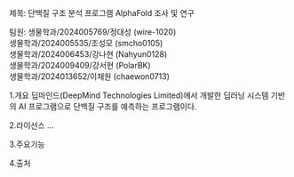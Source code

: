 제목: 단백질 구조 분석 프로그램 AlphaFold 조사 및 연구

팀원: 생물학과/2024005769/정대성 (wire-1020)   
     생물학과/2024005535/조성모 (smcho0105)   
     생물학과/2024006453/강나현 (Nahyun0128)   
     생물학과/2024009409/강서현 (PolarBK)    
     생물학과/2024013652/이채원 (chaewon0713)

1.개요
딥마인드(DeepMind Technologies Limited)에서 개발한 딥러닝 시스템 기반의 AI 프로그램으로 단백질 구조를 예측하는 프로그램이다.

2.라이선스
...

3.주요기능




4.출처
